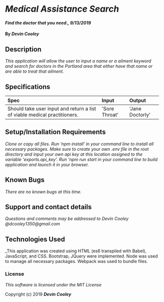 # _Medical Assistance Search_

#### _Find the doctor that you need., 9/13/2019_

#### By _**Devin Cooley**_

## Description

_This application will allow the user to input a name or a ailment keyword and search for doctors in the Portland area that either have that name or are able to treat that ailment._

## Specifications

| Spec                      |Input          | Output |
|:---------------------------|:-------------|:------|
|Should take user input and return a list of viable medical practitioners.| 'Sore Throat'| 'Jane Doctorly'|

## Setup/Installation Requirements

_Clone or copy all files. Run 'npm install' in your command line to install all necessary packages. Make sure to create your own .env file in the root directory and input your own api key at this location assigned to the variable 'exports.api_key'. Run 'npm run start in your command line to build application and launch it in your browser._

## Known Bugs

_There are no known bugs at this time._

## Support and contact details

_Questions and comments may be addressed to Devin Cooley @dcooley1350@gmail.com_

## Technologies Used

_This application was created using HTML (es6 transpiled with Babel), JavaScript, and CSS. Bootstrap, JQuery were implemented. Node was used to manage all necessary packages. Webpack was used to bundle files.

### License

*This software is licensed under the MIT License*

Copyright (c) 2019 **_Devin Cooley_**
